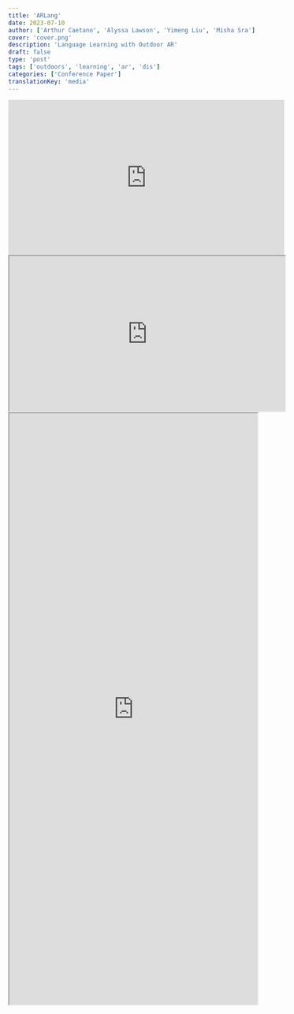 ```yaml
---
title: 'ARLang'
date: 2023-07-10
author: ['Arthur Caetano', 'Alyssa Lawson', 'Yimeng Liu', 'Misha Sra']
cover: 'cover.png'
description: 'Language Learning with Outdoor AR'
draft: false
type: 'post'
tags: ['outdoors', 'learning', 'ar', 'dis']
categories: ['Conference Paper']
translationKey: 'media'
---
```

<iframe width="560" height="315" src="https://www.youtube.com/embed/fRGuXaSnjOw?si=-e0w_exL46I-FRst" title="YouTube video player" frameborder="0" allow="accelerometer; autoplay; clipboard-write; encrypted-media; gyroscope; picture-in-picture; web-share" referrerpolicy="strict-origin-when-cross-origin" allowfullscreen></iframe>
<iframe width="560" height="315" src="https://drive.google.com/file/d/1jfJMDfysq7Hda5I1t75wwnkcdpm72b-y/preview" width="640" height="480" allow="autoplay"></iframe>
<iframe  src='https://dl.acm.org/doi/fullHtml/10.1145/3563657.3596090' width='100%' height='1200px'></iframe>